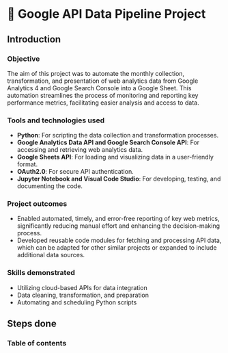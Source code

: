 # :arrows_counterclockwise: Google API Data Pipeline Project

## Introduction

### Objective
The aim of this project was to automate the monthly collection, transformation, and presentation of web analytics data from Google Analytics 4 and Google Search Console into a Google Sheet. This automation streamlines the process of monitoring and reporting key performance metrics, facilitating easier analysis and access to data.

### Tools and technologies used
- **Python**: For scripting the data collection and transformation processes.
- **Google Analytics Data API and Google Search Console API**: For accessing and retrieving web analytics data.
- **Google Sheets API**: For loading and visualizing data in a user-friendly format.
- **OAuth2.0**: For secure API authentication.
- **Jupyter Notebook and Visual Code Studio**: For developing, testing, and documenting the code.

### Project outcomes
- Enabled automated, timely, and error-free reporting of key web metrics, significantly reducing manual effort and enhancing the decision-making process.
- Developed reusable code modules for fetching and processing API data, which can be adapted for other similar projects or expanded to include additional data sources.

### Skills demonstrated
- Utilizing cloud-based APIs for data integration
- Data cleaning, transformation, and preparation
- Automating and scheduling Python scripts

## Steps done
### Table of contents
